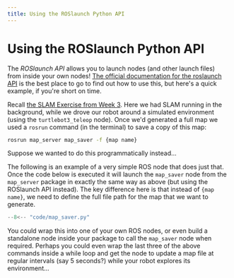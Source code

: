 ```yaml
---  
title: Using the ROSlaunch Python API  
---  
```


# Using the ROSlaunch Python API

The *ROSlaunch API* allows you to launch nodes (and other launch files) from inside your own nodes! [The official documentation for the roslaunch API](http://wiki.ros.org/roslaunch/API%20Usage) is the best place to go to find out how to use this, but here's a quick example, if you're short on time. 

Recall [the SLAM Exercise from Week 3](../../la1/week3/#ex3). Here we had SLAM running in the background, while we drove our robot around a simulated environment (using the `turtlebot3_teleop` node). Once we'd generated a full map we used a `rosrun` command (in the terminal) to save a copy of this map: 

```bash
rosrun map_server map_saver -f {map name}
```

Suppose we wanted to do this programmatically instead...  

The following is an example of a very simple ROS node that does just that. Once the code below is executed it will launch the `map_saver` node from the `map_server` package in exactly the same way as above (but using the ROSlaunch API instead). The key difference here is that instead of `{map name}`, we need to define the full file path for the map that we want to generate.

```python title="map_saver.py"
--8<-- "code/map_saver.py"
```

You could wrap this into one of your own ROS nodes, or even build a standalone node inside your package to call the `map_saver` node when required. Perhaps you could even wrap the last three of the above commands inside a while loop and get the node to update a map file at regular intervals (say 5 seconds?) while your robot explores its environment...
